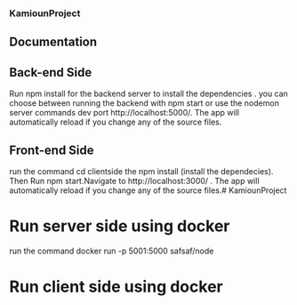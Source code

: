 ### KamiounProject
## Documentation
## Back-end Side
Run npm install for the backend server to install the dependencies . you can choose between running the backend with npm start or use the nodemon server commands
dev port  http://localhost:5000/. The app will automatically reload if you change any of the source files.
## Front-end Side
run the command cd clientside the npm install (install the dependecies). 
Then Run npm start.Navigate to http://localhost:3000/ . The app will automatically reload if you change any of the source files.# KamiounProject
# Run server side using docker 
run the command docker run -p 5001:5000 safsaf/node
# Run client side using docker 

